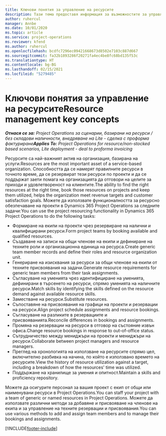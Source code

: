 ```yaml
---
title: Ключови понятия за управление на ресурсите
description: Тази тема предоставя информация за възможностите за управление на ресурс в Microsoft Dynamics Project Operations.
author: ruhercul
manager: Annbe
ms.date: 10/01/2020
ms.topic: article
ms.service: project-operations
ms.reviewer: kfend
ms.author: ruhercul
ms.openlocfilehash: bcdfc7296ec09421668673d8502e7103c887d667
ms.sourcegitcommit: fa32b1893286f20271fa4ec4be8fc68bd135f53c
ms.translationtype: HT
ms.contentlocale: bg-BG
ms.lasthandoff: 02/15/2021
ms.locfileid: "5279485"
---
```

# <a name="resource-management-key-concepts"></a><span data-ttu-id="88172-103">Ключови понятия за управление на ресурсите</span><span class="sxs-lookup"><span data-stu-id="88172-103">Resource management key concepts</span></span>

<span data-ttu-id="88172-104">_**Отнася се за:** Project Operations за сценарии, базирани на ресурси / без складови наличности, внедряване на Lite - сделка с проформа фактуриране_</span><span class="sxs-lookup"><span data-stu-id="88172-104">_**Applies To:** Project Operations for resource/non-stocked based scenarios, Lite deployment - deal to proforma invoicing_</span></span>

<span data-ttu-id="88172-105">Ресурсите са най-важният актив на организация, базирана на услуги.</span><span class="sxs-lookup"><span data-stu-id="88172-105">Resources are the most important asset of a service-based organization.</span></span> <span data-ttu-id="88172-106">Способността да се намерят правилните ресурси в точното време, да се резервират тези ресурси по проекти и да се поддържат заети помага на организацията да отговори на целите за приходи и удовлетвореност на клиентите.</span><span class="sxs-lookup"><span data-stu-id="88172-106">The ability to find the right resources at the right time, book those resources on projects and keep them utilized, helps the organization meet revenue targets and customer satisfaction goals.</span></span> <span data-ttu-id="88172-107">Можете да използвате функционалността за ресурсно обезпечаване на проекти в Dynamics 365 Project Operations за следните задачи:</span><span class="sxs-lookup"><span data-stu-id="88172-107">You can use the project resourcing functionality in Dynamics 365 Project Operations to do the following tasks:</span></span>

- <span data-ttu-id="88172-108">Формиране на екипи на проекти чрез резервиране на налични и квалифицирани ресурси.</span><span class="sxs-lookup"><span data-stu-id="88172-108">Form project teams by booking available and qualified resources.</span></span>
- <span data-ttu-id="88172-109">Създаване на записи на общи членове на екипи и дефиниране на техните роли и организационна единица на ресурса.</span><span class="sxs-lookup"><span data-stu-id="88172-109">Create generic team member records and define their roles and resource organization unit.</span></span>
- <span data-ttu-id="88172-110">Генериране на изисквания за ресурси за общи членове на екипи от техните присвоявания на задачи.</span><span class="sxs-lookup"><span data-stu-id="88172-110">Generate resource requirements for generic team members from their task assignments.</span></span>
- <span data-ttu-id="88172-111">Съгласуване на уменията чрез идентифициране на уменията, дефинирани в търсенето на ресурси, спрямо уменията на наличните ресурси.</span><span class="sxs-lookup"><span data-stu-id="88172-111">Match skills by identifying the skills defined on the resource demand against available resource skills.</span></span>
- <span data-ttu-id="88172-112">Заместване на ресурси.</span><span class="sxs-lookup"><span data-stu-id="88172-112">Substitute resources.</span></span>
- <span data-ttu-id="88172-113">Съпоставяне на присвоявания на графици на проекти и резервации на ресурси.</span><span class="sxs-lookup"><span data-stu-id="88172-113">Align project schedule assignments and resource bookings.</span></span>
- <span data-ttu-id="88172-114">Съгласуване на разликите в резервациите и присвояванията.</span><span class="sxs-lookup"><span data-stu-id="88172-114">Reconcile differences in bookings and assignments.</span></span>
- <span data-ttu-id="88172-115">Промяна на резервации на ресурси в отговор на състояние извън офиса.</span><span class="sxs-lookup"><span data-stu-id="88172-115">Change resource bookings in response to out-of-office status.</span></span>
- <span data-ttu-id="88172-116">Сътрудничество между мениджъри на проекти и мениджъри на ресурси.</span><span class="sxs-lookup"><span data-stu-id="88172-116">Collaborate between project managers and resource managers.</span></span>
- <span data-ttu-id="88172-117">Преглед на хронологията на използване на ресурсите спрямо цел, включително разбивка на начина, по който е използвано времето на ресурсите.</span><span class="sxs-lookup"><span data-stu-id="88172-117">View the history of resource utilization against a target, including a breakdown of how the resources' time was utilized.</span></span>
- <span data-ttu-id="88172-118">Поддържане на хранилище за умения и опитност.</span><span class="sxs-lookup"><span data-stu-id="88172-118">Maintain a skills and proficiency repository.</span></span>


<span data-ttu-id="88172-119">Можете да осигурите персонал за вашия проект с екип от общи или наименувани ресурси в Project Operations.</span><span class="sxs-lookup"><span data-stu-id="88172-119">You can staff your project with a team of generic or named resources in Project Operations.</span></span> <span data-ttu-id="88172-120">Можете да използвате различни методи за добавяне и присвояване на членове на екипа и за управление на техните резервации и присвоявания.</span><span class="sxs-lookup"><span data-stu-id="88172-120">You can use various methods to add and assign team members and to manage their bookings and assignments.</span></span> 


[!INCLUDE[footer-include](../includes/footer-banner.md)]